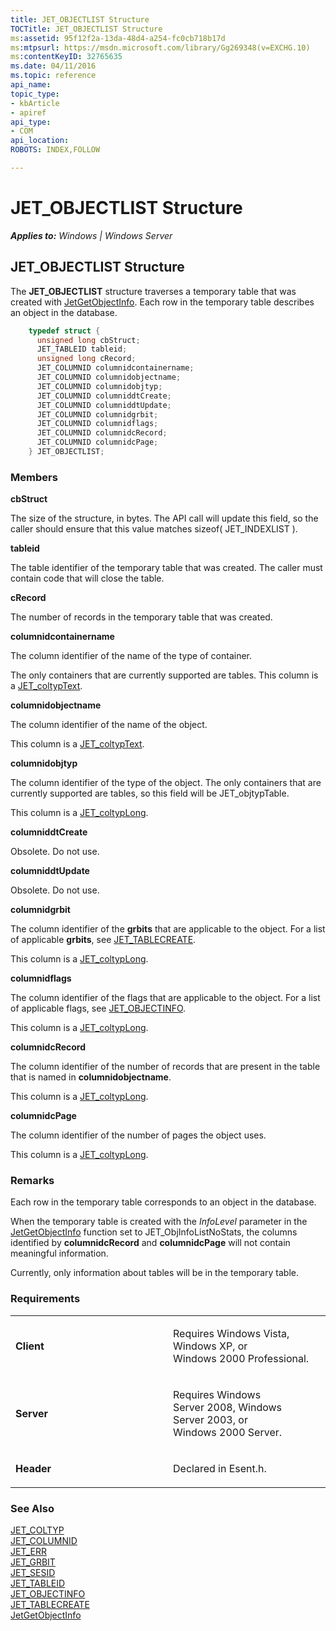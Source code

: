 ```yaml
---
title: JET_OBJECTLIST Structure
TOCTitle: JET_OBJECTLIST Structure
ms:assetid: 95f12f2a-13da-48d4-a254-fc0cb718b17d
ms:mtpsurl: https://msdn.microsoft.com/library/Gg269348(v=EXCHG.10)
ms:contentKeyID: 32765635
ms.date: 04/11/2016
ms.topic: reference
api_name: 
topic_type: 
- kbArticle
- apiref
api_type: 
- COM
api_location: 
ROBOTS: INDEX,FOLLOW

---
```


# JET_OBJECTLIST Structure


_**Applies to:** Windows | Windows Server_

## JET_OBJECTLIST Structure

The **JET_OBJECTLIST** structure traverses a temporary table that was created with [JetGetObjectInfo](gg269232\(v=exchg.10\).md). Each row in the temporary table describes an object in the database.

```cpp
    typedef struct {
      unsigned long cbStruct;
      JET_TABLEID tableid;
      unsigned long cRecord;
      JET_COLUMNID columnidcontainername;
      JET_COLUMNID columnidobjectname;
      JET_COLUMNID columnidobjtyp;
      JET_COLUMNID columniddtCreate;
      JET_COLUMNID columniddtUpdate;
      JET_COLUMNID columnidgrbit;
      JET_COLUMNID columnidflags;
      JET_COLUMNID columnidcRecord;
      JET_COLUMNID columnidcPage;
    } JET_OBJECTLIST;
```

### Members

**cbStruct**

The size of the structure, in bytes. The API call will update this field, so the caller should ensure that this value matches sizeof( JET_INDEXLIST ).

**tableid**

The table identifier of the temporary table that was created. The caller must contain code that will close the table.

**cRecord**

The number of records in the temporary table that was created.

**columnidcontainername**

The column identifier of the name of the type of container.

The only containers that are currently supported are tables. This column is a [JET_coltypText](gg269213\(v=exchg.10\).md).

**columnidobjectname**

The column identifier of the name of the object.

This column is a [JET_coltypText](gg269213\(v=exchg.10\).md).

**columnidobjtyp**

The column identifier of the type of the object. The only containers that are currently supported are tables, so this field will be JET_objtypTable.

This column is a [JET_coltypLong](gg269213\(v=exchg.10\).md).

**columniddtCreate**

Obsolete. Do not use.

**columniddtUpdate**

Obsolete. Do not use.

**columnidgrbit**

The column identifier of the **grbits** that are applicable to the object. For a list of applicable **grbits**, see [JET_TABLECREATE](gg294146\(v=exchg.10\).md).

This column is a [JET_coltypLong](gg269213\(v=exchg.10\).md).

**columnidflags**

The column identifier of the flags that are applicable to the object. For a list of applicable flags, see [JET_OBJECTINFO](gg269353\(v=exchg.10\).md).

This column is a [JET_coltypLong](gg269213\(v=exchg.10\).md).

**columnidcRecord**

The column identifier of the number of records that are present in the table that is named in **columnidobjectname**.

This column is a [JET_coltypLong](gg269213\(v=exchg.10\).md).

**columnidcPage**

The column identifier of the number of pages the object uses.

This column is a [JET_coltypLong](gg269213\(v=exchg.10\).md).

### Remarks

Each row in the temporary table corresponds to an object in the database.

When the temporary table is created with the *InfoLevel* parameter in the [JetGetObjectInfo](gg269232\(v=exchg.10\).md) function set to JET_ObjInfoListNoStats, the columns identified by **columnidcRecord** and **columnidcPage** will not contain meaningful information.

Currently, only information about tables will be in the temporary table.

### Requirements

<table>
<colgroup>
<col style="width: 50%" />
<col style="width: 50%" />
</colgroup>
<tbody>
<tr class="odd">
<td><p><strong>Client</strong></p></td>
<td><p>Requires Windows Vista, Windows XP, or Windows 2000 Professional.</p></td>
</tr>
<tr class="even">
<td><p><strong>Server</strong></p></td>
<td><p>Requires Windows Server 2008, Windows Server 2003, or Windows 2000 Server.</p></td>
</tr>
<tr class="odd">
<td><p><strong>Header</strong></p></td>
<td><p>Declared in Esent.h.</p></td>
</tr>
</tbody>
</table>


### See Also

[JET_COLTYP](gg269213\(v=exchg.10\).md)  
[JET_COLUMNID](gg294104\(v=exchg.10\).md)  
[JET_ERR](gg294092\(v=exchg.10\).md)  
[JET_GRBIT](gg294066\(v=exchg.10\).md)  
[JET_SESID](gg269253\(v=exchg.10\).md)  
[JET_TABLEID](gg269182\(v=exchg.10\).md)  
[JET_OBJECTINFO](gg269353\(v=exchg.10\).md)  
[JET_TABLECREATE](gg294146\(v=exchg.10\).md)  
[JetGetObjectInfo](gg269232\(v=exchg.10\).md)

